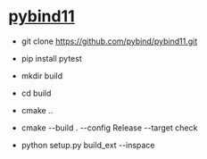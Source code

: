 # [pybind11](https://pybind11.readthedocs.io/en/stable/index.html)

- git clone https://github.com/pybind/pybind11.git
- pip install pytest
- mkdir build
- cd build
- cmake ..
- cmake --build . --config Release --target check

- python setup.py build_ext --inspace